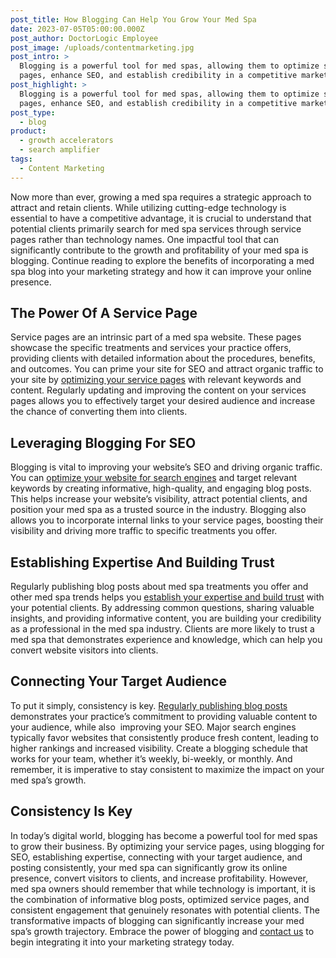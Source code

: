```yaml
---
post_title: How Blogging Can Help You Grow Your Med Spa
date: 2023-07-05T05:00:00.000Z
post_author: DoctorLogic Employee
post_image: /uploads/contentmarketing.jpg
post_intro: >
  Blogging is a powerful tool for med spas, allowing them to optimize service
  pages, enhance SEO, and establish credibility in a competitive market.
post_highlight: >
  Blogging is a powerful tool for med spas, allowing them to optimize service
  pages, enhance SEO, and establish credibility in a competitive market.
post_type:
  - blog
product:
  - growth accelerators
  - search amplifier
tags:
  - Content Marketing
---
```


Now more than ever, growing a med spa requires a strategic approach to attract and retain clients. While utilizing cutting-edge technology is essential to have a competitive advantage, it is crucial to understand that potential clients primarily search for med spa services through service pages rather than technology names. One impactful tool that can significantly contribute to the growth and profitability of your med spa is blogging. Continue reading to explore the benefits of incorporating a med spa blog into your marketing strategy and how it can improve your online presence. 

## The Power Of A Service Page

Service pages are an intrinsic part of a med spa website. These pages showcase the specific treatments and services your practice offers, providing clients with detailed information about the procedures, benefits, and outcomes. You can prime your site for SEO and attract organic traffic to your site by [optimizing your service pages](https://improveandgrow.com/optimize-service-page-for-seo/) with relevant keywords and content. Regularly updating and improving the content on your services pages allows you to effectively target your desired audience and increase the chance of converting them into clients.

## Leveraging Blogging For SEO

Blogging is vital to improving your website’s SEO and driving organic traffic. You can [optimize your website for search engines](https://blog.hubspot.com/marketing/blog-search-engine-optimization) and target relevant keywords by creating informative, high-quality, and engaging blog posts. This helps increase your website’s visibility, attract potential clients, and position your med spa as a trusted source in the industry. Blogging also allows you to incorporate internal links to your service pages, boosting their visibility and driving more traffic to specific treatments you offer.  

## Establishing Expertise And Building Trust

Regularly publishing blog posts about med spa treatments you offer and other med spa trends helps you [establish your expertise and build trust](https://www.forbes.com/sites/forbesagencycouncil/2021/03/10/how-to-use-content-marketing-to-build-brand-trust/?sh=7d2300dd25e3) with your potential clients. By addressing common questions, sharing valuable insights, and providing informative content, you are building your credibility as a professional in the med spa industry. Clients are more likely to trust a med spa that demonstrates experience and knowledge, which can help you convert website visitors into clients. 

## Connecting Your Target Audience

To put it simply, consistency is key. [Regularly publishing blog posts](https://marketinginsidergroup.com/content-marketing/how-often-should-you-blog-blog-post-frequency-research/) demonstrates your practice’s commitment to providing valuable content to your audience, while also  improving your SEO. Major search engines typically favor websites that consistently produce fresh content, leading to higher rankings and increased visibility. Create a blogging schedule that works for your team, whether it’s weekly, bi-weekly, or monthly. And remember, it is imperative to stay consistent to maximize the impact on your med spa’s growth. 

## Consistency Is Key

In today’s digital world, blogging has become a powerful tool for med spas to grow their business. By optimizing your service pages, using blogging for SEO, establishing expertise, connecting with your target audience, and posting consistently, your med spa can significantly grow its online presence, convert visitors to clients, and increase profitability. However, med spa owners should remember that while technology is important, it is the combination of informative blog posts, optimized service pages, and consistent engagement that genuinely resonates with potential clients. The transformative impacts of blogging can significantly increase your med spa’s growth trajectory. Embrace the power of blogging and [contact us](https://growth.doctorlogic.com/get-a-demo) to begin integrating it into your marketing strategy today.
